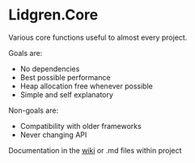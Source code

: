 # Lidgren.Core
Various core functions useful to almost every project.

Goals are:
* No dependencies
* Best possible performance
* Heap allocation free whenever possible
* Simple and self explanatory

Non-goals are:
* Compatibility with older frameworks
* Never changing API

Documentation in the [wiki](https://github.com/lidgren/Lidgren.Core/wiki) or .md files within project

